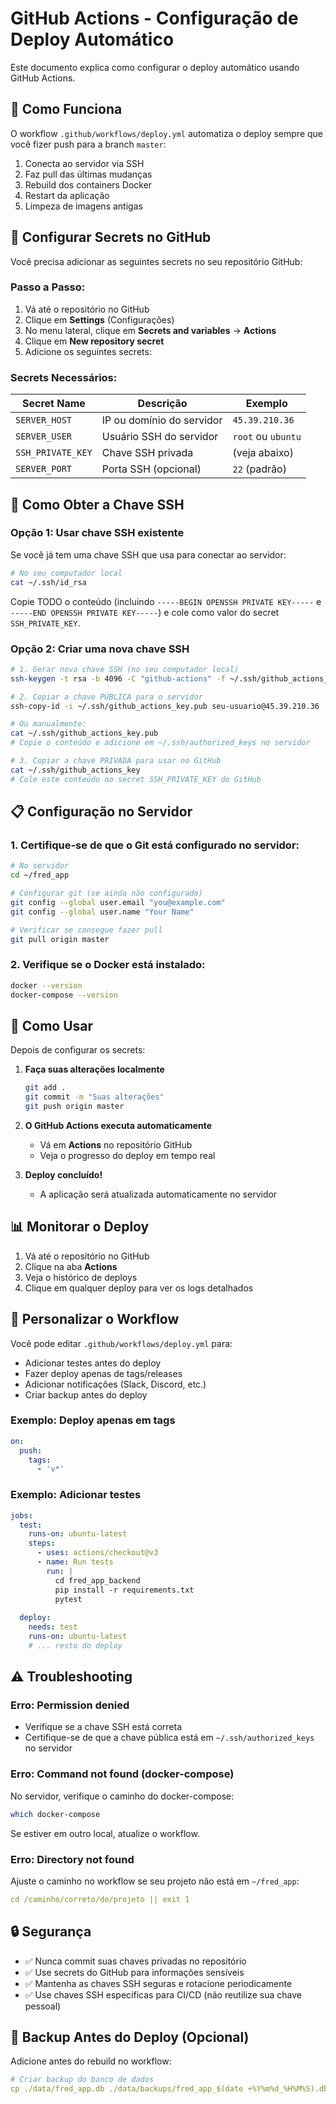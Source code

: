 # GitHub Actions - Configuração de Deploy Automático

Este documento explica como configurar o deploy automático usando GitHub Actions.

## 🚀 Como Funciona

O workflow `.github/workflows/deploy.yml` automatiza o deploy sempre que você fizer push para a branch `master`:

1. Conecta ao servidor via SSH
2. Faz pull das últimas mudanças
3. Rebuild dos containers Docker
4. Restart da aplicação
5. Limpeza de imagens antigas

## 🔑 Configurar Secrets no GitHub

Você precisa adicionar as seguintes secrets no seu repositório GitHub:

### Passo a Passo:

1. Vá até o repositório no GitHub
2. Clique em **Settings** (Configurações)
3. No menu lateral, clique em **Secrets and variables** → **Actions**
4. Clique em **New repository secret**
5. Adicione os seguintes secrets:

### Secrets Necessários:

| Secret Name | Descrição | Exemplo |
|------------|-----------|---------|
| `SERVER_HOST` | IP ou domínio do servidor | `45.39.210.36` |
| `SERVER_USER` | Usuário SSH do servidor | `root` ou `ubuntu` |
| `SSH_PRIVATE_KEY` | Chave SSH privada | (veja abaixo) |
| `SERVER_PORT` | Porta SSH (opcional) | `22` (padrão) |

## 🔐 Como Obter a Chave SSH

### Opção 1: Usar chave SSH existente

Se você já tem uma chave SSH que usa para conectar ao servidor:

```bash
# No seu computador local
cat ~/.ssh/id_rsa
```

Copie TODO o conteúdo (incluindo `-----BEGIN OPENSSH PRIVATE KEY-----` e `-----END OPENSSH PRIVATE KEY-----`) e cole como valor do secret `SSH_PRIVATE_KEY`.

### Opção 2: Criar uma nova chave SSH

```bash
# 1. Gerar nova chave SSH (no seu computador local)
ssh-keygen -t rsa -b 4096 -C "github-actions" -f ~/.ssh/github_actions_key

# 2. Copiar a chave PÚBLICA para o servidor
ssh-copy-id -i ~/.ssh/github_actions_key.pub seu-usuario@45.39.210.36

# Ou manualmente:
cat ~/.ssh/github_actions_key.pub
# Copie o conteúdo e adicione em ~/.ssh/authorized_keys no servidor

# 3. Copiar a chave PRIVADA para usar no GitHub
cat ~/.ssh/github_actions_key
# Cole este conteúdo no secret SSH_PRIVATE_KEY do GitHub
```

## 📋 Configuração no Servidor

### 1. Certifique-se de que o Git está configurado no servidor:

```bash
# No servidor
cd ~/fred_app

# Configurar git (se ainda não configurado)
git config --global user.email "you@example.com"
git config --global user.name "Your Name"

# Verificar se consegue fazer pull
git pull origin master
```

### 2. Verifique se o Docker está instalado:

```bash
docker --version
docker-compose --version
```

## 🎯 Como Usar

Depois de configurar os secrets:

1. **Faça suas alterações localmente**
   ```bash
   git add .
   git commit -m "Suas alterações"
   git push origin master
   ```

2. **O GitHub Actions executa automaticamente**
   - Vá em **Actions** no repositório GitHub
   - Veja o progresso do deploy em tempo real

3. **Deploy concluído!**
   - A aplicação será atualizada automaticamente no servidor

## 📊 Monitorar o Deploy

1. Vá até o repositório no GitHub
2. Clique na aba **Actions**
3. Veja o histórico de deploys
4. Clique em qualquer deploy para ver os logs detalhados

## 🔧 Personalizar o Workflow

Você pode editar `.github/workflows/deploy.yml` para:

- Adicionar testes antes do deploy
- Fazer deploy apenas de tags/releases
- Adicionar notificações (Slack, Discord, etc.)
- Criar backup antes do deploy

### Exemplo: Deploy apenas em tags

```yaml
on:
  push:
    tags:
      - 'v*'
```

### Exemplo: Adicionar testes

```yaml
jobs:
  test:
    runs-on: ubuntu-latest
    steps:
      - uses: actions/checkout@v3
      - name: Run tests
        run: |
          cd fred_app_backend
          pip install -r requirements.txt
          pytest
  
  deploy:
    needs: test
    runs-on: ubuntu-latest
    # ... resto do deploy
```

## ⚠️ Troubleshooting

### Erro: Permission denied

- Verifique se a chave SSH está correta
- Certifique-se de que a chave pública está em `~/.ssh/authorized_keys` no servidor

### Erro: Command not found (docker-compose)

No servidor, verifique o caminho do docker-compose:
```bash
which docker-compose
```

Se estiver em outro local, atualize o workflow.

### Erro: Directory not found

Ajuste o caminho no workflow se seu projeto não está em `~/fred_app`:
```yaml
cd /caminho/correto/do/projeto || exit 1
```

## 🔒 Segurança

- ✅ Nunca commit suas chaves privadas no repositório
- ✅ Use secrets do GitHub para informações sensíveis
- ✅ Mantenha as chaves SSH seguras e rotacione periodicamente
- ✅ Use chaves SSH específicas para CI/CD (não reutilize sua chave pessoal)

## 📝 Backup Antes do Deploy (Opcional)

Adicione antes do rebuild no workflow:

```yaml
# Criar backup do banco de dados
cp ./data/fred_app.db ./data/backups/fred_app_$(date +%Y%m%d_%H%M%S).db
